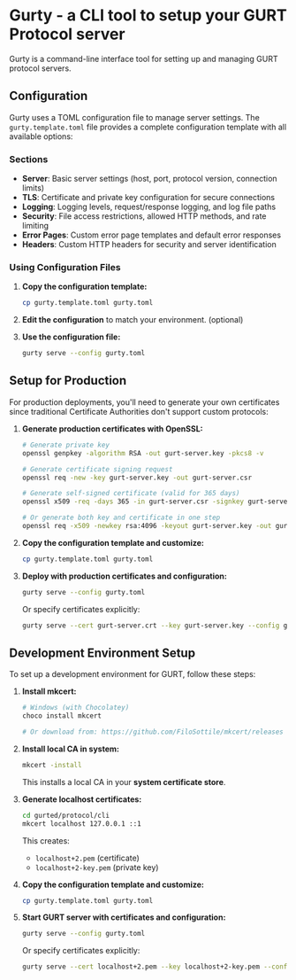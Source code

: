 # Gurty - a CLI tool to setup your GURT Protocol server

Gurty is a command-line interface tool for setting up and managing GURT protocol servers.

## Configuration

Gurty uses a TOML configuration file to manage server settings. The `gurty.template.toml` file provides a complete configuration template with all available options:

### Sections

- **Server**: Basic server settings (host, port, protocol version, connection limits)
- **TLS**: Certificate and private key configuration for secure connections
- **Logging**: Logging levels, request/response logging, and log file paths
- **Security**: File access restrictions, allowed HTTP methods, and rate limiting
- **Error Pages**: Custom error page templates and default error responses
- **Headers**: Custom HTTP headers for security and server identification

### Using Configuration Files

1. **Copy the configuration template:**
   ```bash
   cp gurty.template.toml gurty.toml
   ```

2. **Edit the configuration** to match your environment. (optional)

3. **Use the configuration file:**
   ```bash
   gurty serve --config gurty.toml
   ```

## Setup for Production

For production deployments, you'll need to generate your own certificates since traditional Certificate Authorities don't support custom protocols:

1. **Generate production certificates with OpenSSL:**
   ```bash
   # Generate private key
   openssl genpkey -algorithm RSA -out gurt-server.key -pkcs8 -v

   # Generate certificate signing request
   openssl req -new -key gurt-server.key -out gurt-server.csr

   # Generate self-signed certificate (valid for 365 days)
   openssl x509 -req -days 365 -in gurt-server.csr -signkey gurt-server.key -out gurt-server.crt

   # Or generate both key and certificate in one step
   openssl req -x509 -newkey rsa:4096 -keyout gurt-server.key -out gurt-server.crt -days 365 -nodes
   ```

2. **Copy the configuration template and customize:**
   ```bash
   cp gurty.template.toml gurty.toml
   ```

3. **Deploy with production certificates and configuration:**
   ```bash
   gurty serve --config gurty.toml
   ```
   Or specify certificates explicitly:
   ```bash
   gurty serve --cert gurt-server.crt --key gurt-server.key --config gurty.toml
   ```

## Development Environment Setup

To set up a development environment for GURT, follow these steps:

1. **Install mkcert:**
   ```bash
   # Windows (with Chocolatey)
   choco install mkcert
   
   # Or download from: https://github.com/FiloSottile/mkcert/releases
   ```

2. **Install local CA in system:**
   ```bash
   mkcert -install
   ```
   This installs a local CA in your **system certificate store**.

3. **Generate localhost certificates:**
   ```bash
   cd gurted/protocol/cli
   mkcert localhost 127.0.0.1 ::1
   ```
   This creates:
   - `localhost+2.pem` (certificate)
   - `localhost+2-key.pem` (private key)

4. **Copy the configuration template and customize:**
   ```bash
   cp gurty.template.toml gurty.toml
   ```

5. **Start GURT server with certificates and configuration:**
   ```bash
   gurty serve --config gurty.toml
   ```
   Or specify certificates explicitly:
   ```bash
   gurty serve --cert localhost+2.pem --key localhost+2-key.pem --config gurty.toml
   ```